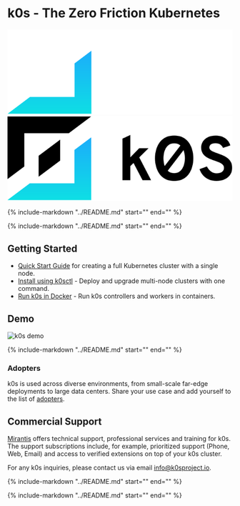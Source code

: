 <!--
SPDX-FileCopyrightText: 2020 k0s authors

SPDX-License-Identifier: CC-BY-SA-4.0
-->

# k0s - The Zero Friction Kubernetes

<!-- When changing this file, consider to change ../README.md, too! -->

![k0s-logo-dark](img/k0s-logo-2025-horizontal-inverted.svg#only-dark)
![k0s-logo-light](img/k0s-logo-2025-horizontal.svg#only-light)

{%
    include-markdown "../README.md"
    start="<!-- Start Overview -->"
    end="<!-- End Overview -->"
%}

{%
    include-markdown "../README.md"
    start="<!-- Start Key Features -->"
    end="<!-- End Key Features -->"
%}

## Getting Started

- [Quick Start Guide](install.md) for creating a full Kubernetes cluster with a single node.
- [Install using k0sctl](k0sctl-install.md) - Deploy and upgrade multi-node clusters with one command.
- [Run k0s in Docker](k0s-in-docker.md) - Run k0s controllers and workers in containers.

## Demo

![k0s demo](img/k0s_demo.gif)

{%
    include-markdown "../README.md"
    start="<!-- Start Join the Community -->"
    end="<!-- End Join the Community -->"
%}

<!-- Copied over from "Join the Community" because rewriting the link won't work here. -->
### Adopters

k0s is used across diverse environments, from small-scale far-edge deployments
to large data centers. Share your use case and add yourself to the list of
[adopters].

[adopters]: adopters.md

## Commercial Support

[Mirantis](https://www.mirantis.com/software/k0s/) offers technical support, professional services and training for k0s. The support subscriptions include, for example, prioritized support (Phone, Web, Email) and access to verified extensions on top of your k0s cluster.

For any k0s inquiries, please contact us via email [info@k0sproject.io](mailto:info@k0sproject.io).

{%
    include-markdown "../README.md"
    start="<!-- Start Motivation -->"
    end="<!-- End Motivation -->"
%}

{%
    include-markdown "../README.md"
    start="<!-- Start Scope -->"
    end="<!-- End Scope -->"
%}
